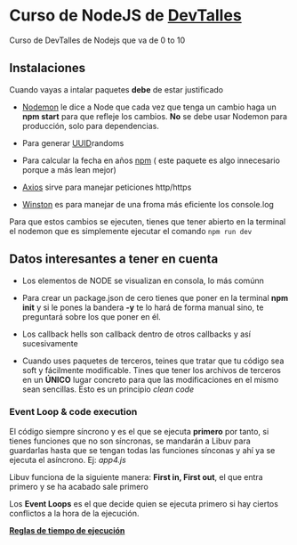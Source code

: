 # Curso de NodeJS de [DevTalles](https://cursos.devtalles.com/courses/take/nodejs-de-cero-a-experto/lessons/)

Curso de DevTalles de Nodejs que va de 0 to 10

## Instalaciones

Cuando vayas a intalar paquetes **debe** de estar justificado

* [Nodemon](https://www.npmjs.com/package/nodemon) le dice a Node que cada vez que tenga un cambio haga un **npm start** para que refleje los cambios. **No** se debe usar Nodemon para producción, solo para dependencias.

* Para generar [UUID](https://www.npmjs.com/package/uuid)randoms

* Para calcular la fecha en años [npm](https://www.npmjs.com/package/get-age) ( este paquete es algo innecesario porque a más lean mejor)

* [Axios](https://www.npmjs.com/package/axios) sirve para manejar peticiones http/https

* [Winston](https://www.npmjs.com/package/winston) es para manejar de una froma más eficiente los console.log
  
Para que estos cambios se ejecuten, tienes que tener abierto en la terminal el nodemon que es simplemente ejecutar el comando `npm run dev`

## Datos interesantes a tener en cuenta

* Los elementos de NODE se visualizan en consola, lo más comúnn

* Para crear un package.json de cero tienes que poner en la terminal **npm init** y si le pones la bandera **-y** te lo hará de forma manual sino, te preguntará sobre los que poner en él.

* Los callback hells son callback dentro de otros callbacks y así sucesivamente

* Cuando uses paquetes de terceros, teines que tratar que tu código sea soft y fácilmente modificable. Tines que tener los archivos de terceros en un **ÚNICO** lugar concreto para que las modificaciones en el mismo sean sencillas. Esto es un principio _clean code_

### Event Loop & code execution

El código siempre síncrono y es el que se ejecuta **primero** por tanto, si tienes funciones que no son síncronas, se mandarán a Libuv para guardarlas hasta que se tengan todas las funciones sínconas y ahí ya se ejecuta el asíncrono. Ej: _app4.js_

Libuv funciona de la siguiente manera: **First in, First out**, el que entra primero y se ha acabado sale primero

Los **Event Loops** es el que decide quien se ejecuta primero si hay ciertos conflictos a la hora de la ejecución.

**[Reglas de tiempo de ejecución](https://www.builder.io/blog/visual-guide-to-nodejs-event-loop)**

